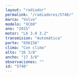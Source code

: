 ```yaml
---
layout: "radiador"
permalink: "/radiadores/5740/"
marca: "Volvo"
modelo: "XC60"
ano: "2015"
motor: "L6 3.0 3.2"
transmision: "Automática"
parte: "65615A"
clima: "Con clima"
alto: "26 3/8"
ancho: "17 3/8"
observaciones: ""
id: "5740"
---
```


